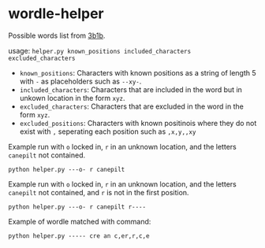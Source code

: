 # wordle-helper

Possible words list from [3b1b](https://github.com/3b1b/videos/tree/master/_2022/wordle).

usage: `helper.py known_positions included_characters excluded_characters`

- `known_positions`: Characters with known positions as a string of length 5 with `-` as placeholders such as `--xy-`.
- `included_characters`: Characters that are included in the word but in unkown location in the form `xyz`.
- `excluded_characters`: Characters that are excluded in the word in the form `xyz`.
- `excluded_positions`: Characters with known positinois where they do not exist with `,` seperating each position such as `,x,y,,xy`

Example run with `o` locked in, `r` in an unknown location, and the letters `canepilt` not contained.

`python helper.py ---o- r canepilt`

Example run with `o` locked in, `r` in an unknown location, and the letters `canepilt` not contained, and `r` is not in the first position.

`python helper.py ---o- r canepilt r----`

Example of wordle matched with command:

`python helper.py ----- cre an c,er,r,c,e`